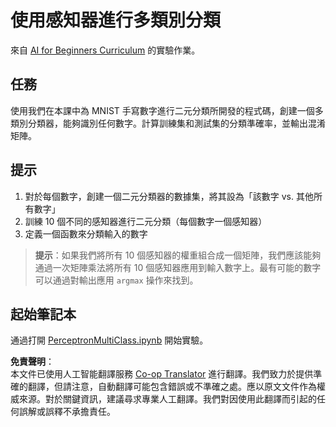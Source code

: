 <!--
CO_OP_TRANSLATOR_METADATA:
{
  "original_hash": "7336583e4630220c835335da640016db",
  "translation_date": "2025-08-24T22:10:58+00:00",
  "source_file": "lessons/3-NeuralNetworks/03-Perceptron/lab/README.md",
  "language_code": "hk"
}
-->
# 使用感知器進行多類別分類

來自 [AI for Beginners Curriculum](https://github.com/microsoft/ai-for-beginners) 的實驗作業。

## 任務

使用我們在本課中為 MNIST 手寫數字進行二元分類所開發的程式碼，創建一個多類別分類器，能夠識別任何數字。計算訓練集和測試集的分類準確率，並輸出混淆矩陣。

## 提示

1. 對於每個數字，創建一個二元分類器的數據集，將其設為「該數字 vs. 其他所有數字」
1. 訓練 10 個不同的感知器進行二元分類（每個數字一個感知器）
1. 定義一個函數來分類輸入的數字

> **提示**：如果我們將所有 10 個感知器的權重組合成一個矩陣，我們應該能夠通過一次矩陣乘法將所有 10 個感知器應用到輸入數字上。最有可能的數字可以通過對輸出應用 `argmax` 操作來找到。

## 起始筆記本

通過打開 [PerceptronMultiClass.ipynb](../../../../../../lessons/3-NeuralNetworks/03-Perceptron/lab/PerceptronMultiClass.ipynb) 開始實驗。

**免責聲明**：  
本文件已使用人工智能翻譯服務 [Co-op Translator](https://github.com/Azure/co-op-translator) 進行翻譯。我們致力於提供準確的翻譯，但請注意，自動翻譯可能包含錯誤或不準確之處。應以原文文件作為權威來源。對於關鍵資訊，建議尋求專業人工翻譯。我們對因使用此翻譯而引起的任何誤解或誤釋不承擔責任。